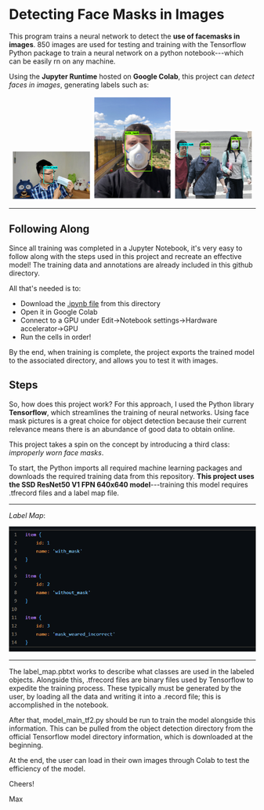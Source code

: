 
# Detecting Face Masks in Images

This program trains a neural network to detect the **use of facemasks in images**. 850 images are used for testing and training with the Tensorflow Python package to train a neural network on a python notebook---which can be easily rn on any machine. 

Using the **Jupyter Runtime** hosted on **Google Colab**, this project can *detect faces in images*, generating labels such as: 

<p float="left" align="middle" display="flex" align-items="center">
	 <img src="https://github.com/max-wild/Mask-Object-Detection/raw/main/products/detect3.png" width="32%"/>
	 <img src="https://github.com/max-wild/Mask-Object-Detection/raw/main/products/detect1.png" width="32%"/>
	 <img src="https://github.com/max-wild/Mask-Object-Detection/raw/main/products/detect2.png" width="32%"/> 
</p>
<hr>

## Following Along

Since all training was completed in a Jupyter Notebook, it's very easy to follow along with the steps used in this project and recreate an effective model! The training data and annotations are already included in this github directory.

All that's needed is to:

 - Download the [.ipynb file](https://github.com/max-wild/Mask-Object-Detection/raw/main/mask_obj_detection.ipynb) from this directory
 - Open it in Google Colab
 - Connect to a GPU under Edit->Notebook settings->Hardware accelerator->GPU
 - Run the cells in order!

By the end, when training is complete, the project exports the trained model to the associated directory, and allows you to test it with images. 

## Steps

So, how does this project work? For this approach, I used the Python library **Tensorflow**, which streamlines the training of neural networks. Using face mask pictures is a great choice for object detection because their current relevance means there is an abundance of good data to obtain online. 

This project takes a spin on the concept by introducing a third class: *improperly worn face masks*.  

To start, the Python imports all required machine learning packages and downloads the required training data from this repository. **This project uses the SSD ResNet50 V1 FPN 640x640 model**---training this model requires .tfrecord files and a label map file. 

<hr>

*Label Map*:

<p>
<img src="https://github.com/max-wild/Mask-Object-Detection/raw/main/products/label_map.png">
</p>
<hr>

The label_map.pbtxt works to describe what classes are used in the labeled objects. Alongside this, .tfrecord files are binary files used by Tensorflow to expedite the training process. These typically must be generated by the user, by loading all the data and writing it into a .record file; this is accomplished in the notebook.

After that, model_main_tf2.py should be run to train the model alongside this information. This can be pulled from the object detection directory from the official Tensorflow model directory information, which is downloaded at the beginning.

At the end, the user can load in their own images through Colab to test the efficiency of the model.

Cheers!

Max
